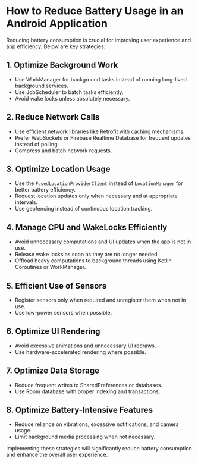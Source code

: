 # How to Reduce Battery Usage in an Android Application

Reducing battery consumption is crucial for improving user experience and app efficiency. Below are key strategies:

## 1. Optimize Background Work
- Use WorkManager for background tasks instead of running long-lived background services.
- Use JobScheduler to batch tasks efficiently.
- Avoid wake locks unless absolutely necessary.

## 2. Reduce Network Calls
- Use efficient network libraries like Retrofit with caching mechanisms.
- Prefer WebSockets or Firebase Realtime Database for frequent updates instead of polling.
- Compress and batch network requests.

## 3. Optimize Location Usage
- Use the `FusedLocationProviderClient` instead of `LocationManager` for better battery efficiency.
- Request location updates only when necessary and at appropriate intervals.
- Use geofencing instead of continuous location tracking.

## 4. Manage CPU and WakeLocks Efficiently
- Avoid unnecessary computations and UI updates when the app is not in use.
- Release wake locks as soon as they are no longer needed.
- Offload heavy computations to background threads using Kotlin Coroutines or WorkManager.

## 5. Efficient Use of Sensors
- Register sensors only when required and unregister them when not in use.
- Use low-power sensors when possible.

## 6. Optimize UI Rendering
- Avoid excessive animations and unnecessary UI redraws.
- Use hardware-accelerated rendering where possible.

## 7. Optimize Data Storage
- Reduce frequent writes to SharedPreferences or databases.
- Use Room database with proper indexing and transactions.

## 8. Optimize Battery-Intensive Features
- Reduce reliance on vibrations, excessive notifications, and camera usage.
- Limit background media processing when not necessary.

Implementing these strategies will significantly reduce battery consumption and enhance the overall user experience.
